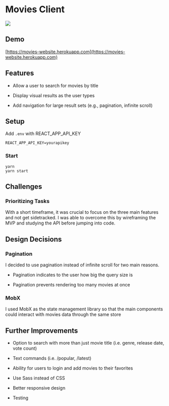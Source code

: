 # Movies Client

<img src="https://media.giphy.com/media/1gWkAUGkR4r8FlU6cq/giphy.gif">

## Demo

[https://movies-website.herokuapp.com](https://movies-website.herokuapp.com)

## Features

* Allow a user to search for movies by title

* Display visual results as the user types

* Add navigation for large result sets (e.g., pagination, infinite scroll)

## Setup

Add `.env` with REACT_APP_API_KEY

```
REACT_APP_API_KEY=yourapikey
```

### Start

```
yarn
yarn start
```


## Challenges

### Prioritizing Tasks

With a short timeframe, it was crucial to focus on the three main features and not get sidetracked. I was able to overcome this by wireframing the MVP and studying the API before jumping into code.

## Design Decisions

### Pagination

I decided to use pagination instead of infinite scroll for two main reasons. 

* Pagination indicates to the user how big the query size is

* Pagination prevents rendering too many movies at once

### MobX

I used MobX as the state management library so that the main components could interact with movies data through the same store

## Further Improvements

* Option to search with more than just movie title (i.e. genre, release date, vote count)

* Text commands (i.e. /popular, /latest)

* Ability for users to login and add movies to their favorites

* Use Sass instead of CSS

* Better responsive design

* Testing
